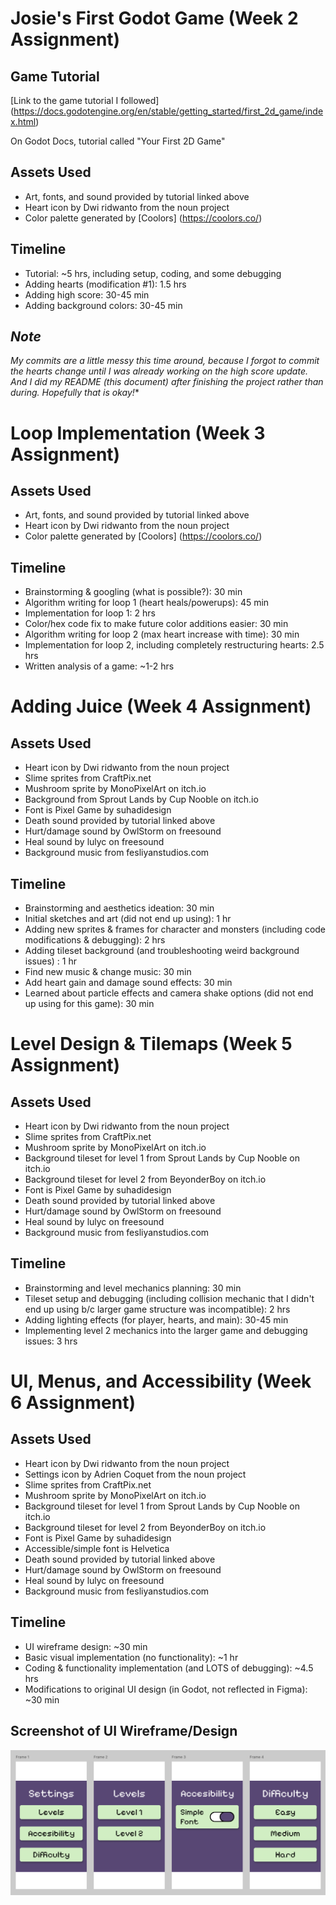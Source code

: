 # Josie's First Godot Game (Week 2 Assignment)

## Game Tutorial
[Link to the game tutorial I followed] (https://docs.godotengine.org/en/stable/getting_started/first_2d_game/index.html)

On Godot Docs, tutorial called "Your First 2D Game"

## Assets Used
- Art, fonts, and sound provided by tutorial linked above
- Heart icon by Dwi ridwanto from the noun project
- Color palette generated by [Coolors] (https://coolors.co/)

## Timeline
- Tutorial: ~5 hrs, including setup, coding, and some debugging
- Adding hearts (modification #1): 1.5 hrs
- Adding high score: 30-45 min
- Adding background colors: 30-45 min

## *Note*
*My commits are a little messy this time around, because I forgot to commit the hearts change until I was already working on the high score update. And I did my README (this document) after finishing the project rather than during. Hopefully that is okay!**

# Loop Implementation (Week 3 Assignment)

## Assets Used
- Art, fonts, and sound provided by tutorial linked above
- Heart icon by Dwi ridwanto from the noun project
- Color palette generated by [Coolors] (https://coolors.co/)

## Timeline
- Brainstorming & googling (what is possible?): 30 min
- Algorithm writing for loop 1 (heart heals/powerups): 45 min
- Implementation for loop 1: 2 hrs
- Color/hex code fix to make future color additions easier: 30 min
- Algorithm writing for loop 2 (max heart increase with time): 30 min
- Implementation for loop 2, including completely restructuring hearts: 2.5 hrs
- Written analysis of a game: ~1-2 hrs

# Adding Juice (Week 4 Assignment)

## Assets Used
- Heart icon by Dwi ridwanto from the noun project
- Slime sprites from CraftPix.net
- Mushroom sprite by MonoPixelArt on itch.io
- Background from Sprout Lands by Cup Nooble on itch.io
- Font is Pixel Game by suhadidesign
- Death sound provided by tutorial linked above
- Hurt/damage sound by OwlStorm on freesound
- Heal sound by lulyc on freesound
- Background music from fesliyanstudios.com

## Timeline
- Brainstorming and aesthetics ideation: 30 min
- Initial sketches and art (did not end up using): 1 hr
- Adding new sprites & frames for character and monsters (including code modifications & debugging): 2 hrs
- Adding tileset background (and troubleshooting weird background issues) : 1 hr
- Find new music & change music: 30 min
- Add heart gain and damage sound effects: 30 min
- Learned about particle effects and camera shake options (did not end up using for this game): 30 min

# Level Design & Tilemaps (Week 5 Assignment)

## Assets Used
- Heart icon by Dwi ridwanto from the noun project
- Slime sprites from CraftPix.net
- Mushroom sprite by MonoPixelArt on itch.io
- Background tileset for level 1 from Sprout Lands by Cup Nooble on itch.io
- Background tileset for level 2 from BeyonderBoy on itch.io
- Font is Pixel Game by suhadidesign
- Death sound provided by tutorial linked above
- Hurt/damage sound by OwlStorm on freesound
- Heal sound by lulyc on freesound
- Background music from fesliyanstudios.com

## Timeline
- Brainstorming and level mechanics planning: 30 min
- Tileset setup and debugging (including collision mechanic that I didn't end up using b/c larger game structure was incompatible): 2 hrs
- Adding lighting effects (for player, hearts, and main): 30-45 min
- Implementing level 2 mechanics into the larger game and debugging issues: 3 hrs

# UI, Menus, and Accessibility (Week 6 Assignment)

## Assets Used
- Heart icon by Dwi ridwanto from the noun project
- Settings icon by Adrien Coquet from the noun project
- Slime sprites from CraftPix.net
- Mushroom sprite by MonoPixelArt on itch.io
- Background tileset for level 1 from Sprout Lands by Cup Nooble on itch.io
- Background tileset for level 2 from BeyonderBoy on itch.io
- Font is Pixel Game by suhadidesign
- Accessible/simple font is Helvetica
- Death sound provided by tutorial linked above
- Hurt/damage sound by OwlStorm on freesound
- Heal sound by lulyc on freesound
- Background music from fesliyanstudios.com

## Timeline
- UI wireframe design: ~30 min
- Basic visual implementation (no functionality): ~1 hr
- Coding & functionality implementation (and LOTS of debugging): ~4.5 hrs
- Modifications to original UI design (in Godot, not reflected in Figma): ~30 min

## Screenshot of UI Wireframe/Design
![Figma screenshot](NEW-UI-wireframe.png)
